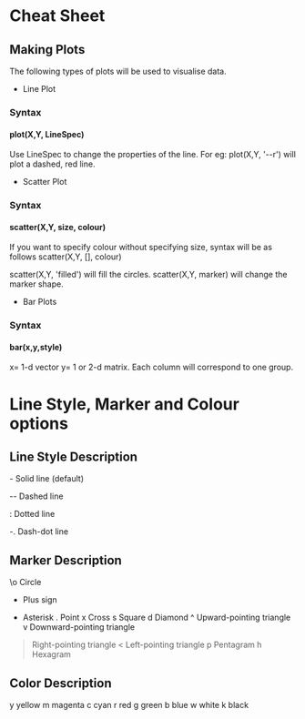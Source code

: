 # Cheat Sheet

## Making Plots
The following types of plots will be used to visualise data.
- Line Plot
### Syntax
#### plot(X,Y, LineSpec)

Use LineSpec to change the properties of the line.
For eg:
plot(X,Y, '--r') will plot a dashed, red line.

- Scatter Plot
### Syntax
#### scatter(X,Y, size, colour)
If you want to specify colour without specifying size, syntax will be as follows
scatter(X,Y, [], colour)

scatter(X,Y, 'filled') will fill the circles.
scatter(X,Y, marker) will change the marker shape.

- Bar Plots
### Syntax
#### bar(x,y,style)
x= 1-d vector
y= 1 or 2-d matrix. Each column will correspond to one group.

# Line Style, Marker and Colour options
## Line Style	Description
\-	Solid line (default)

\--	Dashed line

\:	Dotted line

\-.	Dash-dot line

## Marker	Description
\o	Circle
+	Plus sign
*	Asterisk
.	Point
x	Cross
s	Square
d	Diamond
^	Upward-pointing triangle
v	Downward-pointing triangle
>	Right-pointing triangle
<	Left-pointing triangle
p	Pentagram
h	Hexagram
## Color	Description
y yellow
m magenta
c cyan
r red
g green
b blue
w white
k black

